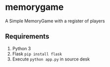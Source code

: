 # memorygame
A Simple MemoryGame with a register of players

## Requirements
1. Python 3
2. Flask ```pip install flask```
3. Execute ```python app.py``` in source desk
